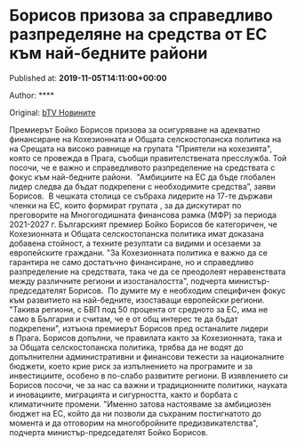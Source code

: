 
# Борисов призова за справедливо разпределяне на средства от ЕС към най-бедните райони

Published at: **2019-11-05T14:11:00+00:00**

Author: ****

Original: [bTV Новините](https://btvnovinite.bg/svetut/borisov-prizova-za.html)

Премиерът Бойко Борисов призова за осигуряване на адекватно финансиране на Кохезионната и Общата селскостопанска политика на на Срещата на високо равнище на групата "Приятели на кохезията", която се провежда в Прага, съобщи правителствената пресслужба. Той посочи, че е важно и справедливото разпределение на средствата с фокус към най-бедните райони. 
"Амбициите на ЕС да бъде глобален лидер следва да бъдат подкрепени с необходимите средства”, заяви Борисов. 
В чешката столица се събраха лидерите на 17-те държави членки на ЕС, които формират групата , за да дискутират по преговорите на Многогодишната финансова рамка (МФР) за периода 2021-2027 г.
Българският премиер Бойко Борисов бе категоричен, че Кохезионната и Общата селскостопанска политика имат доказана добавена стойност, а техните резултати са видими и осезаеми за европейските граждани.
"За Кохезионната политика е важно да се гарантира не само достатъчно финансиране, но и справедливо разпределение на средствата, така че да се преодолеят неравенствата между различните региони и изостаналостта", подчерта министър-председателят Борисов. 
По думите му е необходим специфичен фокус към развитието на най-бедните, изоставащи европейски региони. 
"Такива региони, с БВП под 50 процента от средното за ЕС, има не само в България и считам, че е от общ интерес те да бъдат подкрепени", изтъкна премиерът Борисов пред останалите лидери в Прага.
Борисов допълни, че правилата както за Кохезионната, така и за Общата селскостопанска политика, трябва да не водят до допълнителни административни и финансови тежести за националните бюджети, което крие риск за изпълнението на програмите и за инвестициите, особено в по-слабо развитите региони.
В изявлението си Борисов посочи, че за нас са важни и традиционните политики, науката и иновациите, миграцията и сигурността, както и борбата с климатичните промени.
"Именно затова настояваме за амбициозен бюджет на ЕС, който да ни позволи да съхраним постигнатото до момента и да отговорим на многобройните предизвикателства", подчерта министър-председателят Бойко Борисов.
